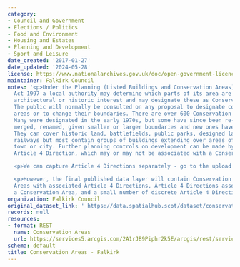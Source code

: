 ```yaml
---
category:
- Council and Government
- Elections / Politics
- Food and Environment
- Housing and Estates
- Planning and Development
- Sport and Leisure
date_created: '2017-01-27'
date_updated: '2024-05-28'
license: https://www.nationalarchives.gov.uk/doc/open-government-licence/version/3/
maintainer: Falkirk Council
notes: '<p>Under the Planning (Listed Buildings and Conservation Areas) (Scotland)
  Act 1997 a local authority may determine which parts of its area are of special
  architectural or historic interest and may designate these as Conservation Areas.
  The public will normally be consulted on any proposal to designate conservation
  areas or to change their boundaries. There are over 600 Conservation Areas in Scotland.
  Many were designated in the early 1970s, but some have since been re-designated,
  merged, renamed, given smaller or larger boundaries and new ones have been added.
  They can cover historic land, battlefields, public parks, designed landscapes or
  railways but most contain groups of buildings extending over areas of a village,
  town or city. Further planning controls on development can be made by way of an
  Article 4 Direction, which may or may not be associated with a Conservation Area.</p>

  <p>We can capture Article 4 Directions separately - go to the upload for that data.</p>

  <p>However, the final published data layer will contain Conservation Areas, Conservation
  Areas with associated Article 4 Directions, Article 4 Directions associated with
  a Conservation Area, and a small number of discrete Article 4 Direction areas.</p>'
organization: Falkirk Council
original_dataset_link: ' https://data.spatialhub.scot/dataset/conservation_areas-fa'
records: null
resources:
- format: REST
  name: Conservation Areas
  url: https://services5.arcgis.com/2A1rJB9Piphr2k5E/arcgis/rest/services/Conservation_Areas/FeatureServer/0/query?outFields=*&where=1%3D1
schema: default
title: Conservation Areas - Falkirk
---
```

